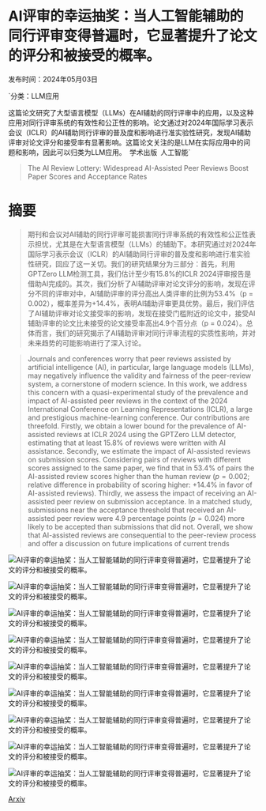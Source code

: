 # AI评审的幸运抽奖：当人工智能辅助的同行评审变得普遍时，它显著提升了论文的评分和被接受的概率。

发布时间：2024年05月03日

`分类：LLM应用

这篇论文研究了大型语言模型（LLMs）在AI辅助的同行评审中的应用，以及这种应用对同行评审系统的有效性和公正性的影响。论文通过对2024年国际学习表示会议（ICLR）的AI辅助同行评审的普及度和影响进行准实验性研究，发现AI辅助评审对论文评分和接受率有显著影响。这篇论文关注的是LLM在实际应用中的问题和影响，因此可以归类为LLM应用。` `学术出版` `人工智能`

> The AI Review Lottery: Widespread AI-Assisted Peer Reviews Boost Paper Scores and Acceptance Rates

# 摘要

> 期刊和会议对AI辅助的同行评审可能损害同行评审系统的有效性和公正性表示担忧，尤其是在大型语言模型（LLMs）的辅助下。本研究通过对2024年国际学习表示会议（ICLR）的AI辅助同行评审的普及度和影响进行准实验性研究，回应了这一关切。我们的研究结果分为三部分：首先，利用GPTZero LLM检测工具，我们估计至少有15.8%的ICLR 2024评审报告是借助AI完成的。其次，我们分析了AI辅助评审对论文评分的影响，发现在评分不同的评审对中，AI辅助评审的评分高出人类评审的比例为53.4%（p = 0.002），概率差异为+14.4%，表明AI辅助评审更具优势。最后，我们评估了AI辅助评审对论文接受率的影响，发现在接受门槛附近的论文中，接受AI辅助评审的论文比未接受的论文接受率高出4.9个百分点（p = 0.024）。总体而言，我们的研究揭示了AI辅助评审对同行评审流程的实质性影响，并对未来趋势的可能影响进行了深入讨论。

> Journals and conferences worry that peer reviews assisted by artificial intelligence (AI), in particular, large language models (LLMs), may negatively influence the validity and fairness of the peer-review system, a cornerstone of modern science. In this work, we address this concern with a quasi-experimental study of the prevalence and impact of AI-assisted peer reviews in the context of the 2024 International Conference on Learning Representations (ICLR), a large and prestigious machine-learning conference. Our contributions are threefold. Firstly, we obtain a lower bound for the prevalence of AI-assisted reviews at ICLR 2024 using the GPTZero LLM detector, estimating that at least $15.8\%$ of reviews were written with AI assistance. Secondly, we estimate the impact of AI-assisted reviews on submission scores. Considering pairs of reviews with different scores assigned to the same paper, we find that in $53.4\%$ of pairs the AI-assisted review scores higher than the human review ($p = 0.002$; relative difference in probability of scoring higher: $+14.4\%$ in favor of AI-assisted reviews). Thirdly, we assess the impact of receiving an AI-assisted peer review on submission acceptance. In a matched study, submissions near the acceptance threshold that received an AI-assisted peer review were $4.9$ percentage points ($p = 0.024$) more likely to be accepted than submissions that did not. Overall, we show that AI-assisted reviews are consequential to the peer-review process and offer a discussion on future implications of current trends

![AI评审的幸运抽奖：当人工智能辅助的同行评审变得普遍时，它显著提升了论文的评分和被接受的概率。](../../../paper_images/2405.02150/x1.png)

![AI评审的幸运抽奖：当人工智能辅助的同行评审变得普遍时，它显著提升了论文的评分和被接受的概率。](../../../paper_images/2405.02150/x2.png)

![AI评审的幸运抽奖：当人工智能辅助的同行评审变得普遍时，它显著提升了论文的评分和被接受的概率。](../../../paper_images/2405.02150/x3.png)

![AI评审的幸运抽奖：当人工智能辅助的同行评审变得普遍时，它显著提升了论文的评分和被接受的概率。](../../../paper_images/2405.02150/x4.png)

![AI评审的幸运抽奖：当人工智能辅助的同行评审变得普遍时，它显著提升了论文的评分和被接受的概率。](../../../paper_images/2405.02150/x5.png)

![AI评审的幸运抽奖：当人工智能辅助的同行评审变得普遍时，它显著提升了论文的评分和被接受的概率。](../../../paper_images/2405.02150/x6.png)

![AI评审的幸运抽奖：当人工智能辅助的同行评审变得普遍时，它显著提升了论文的评分和被接受的概率。](../../../paper_images/2405.02150/x7.png)

![AI评审的幸运抽奖：当人工智能辅助的同行评审变得普遍时，它显著提升了论文的评分和被接受的概率。](../../../paper_images/2405.02150/x8.png)

![AI评审的幸运抽奖：当人工智能辅助的同行评审变得普遍时，它显著提升了论文的评分和被接受的概率。](../../../paper_images/2405.02150/x9.png)

[Arxiv](https://arxiv.org/abs/2405.02150)
